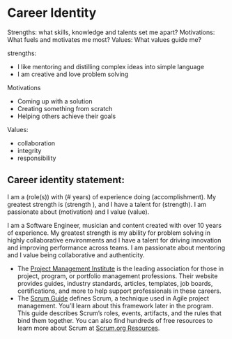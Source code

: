 # Career Identity

Strengths: what skills, knowledge and talents set me apart?
Motivations: What fuels and motivates me most?
Values: What values guide me?


strengths: 
- I like mentoring and distilling complex ideas into simple language
- I am creative and love problem solving 

Motivations
- Coming up with a solution 
- Creating something from scratch
- Helping others achieve their goals

Values:
- collaboration 
- integrity
- responsibility



## Career identity statement:

I am a (role(s)) with (# years) of experience doing (accomplishment). My greatest strength is (strength
), and I have a talent for (strength). I am passionate about (motivation) and I value (value).

I am a Software Engineer, musician and content created with over 10 years of experience. My greatest strength is my ability for problem solving in highly collaborative environments and I have a talent for driving innovation and improving performance across teams. I am passionate about mentoring and I value being collaborative and authenticity. 

- The [Project Management Institute](https://www.pmi.org/) is the leading association for those in project, program, or portfolio management professions. Their website provides guides, industry standards, articles, templates, job boards, certifications, and more to help support professionals in these careers.
- The [Scrum Guide](https://www.scrumguides.org/index.html) defines Scrum, a technique used in Agile project management. You’ll learn about this framework later in the program. This guide describes Scrum’s roles, events, artifacts, and the rules that bind them together. You can also find hundreds of free resources to learn more about Scrum at [Scrum.org Resources](https://www.scrum.org/resources).